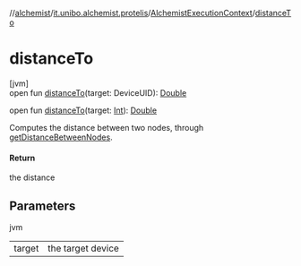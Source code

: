//[alchemist](../../../index.md)/[it.unibo.alchemist.protelis](../index.md)/[AlchemistExecutionContext](index.md)/[distanceTo](distance-to.md)

# distanceTo

[jvm]\
open fun [distanceTo](distance-to.md)(target: DeviceUID): [Double](https://kotlinlang.org/api/latest/jvm/stdlib/kotlin/-double/index.html)

open fun [distanceTo](distance-to.md)(target: [Int](https://kotlinlang.org/api/latest/jvm/stdlib/kotlin/-int/index.html)): [Double](https://kotlinlang.org/api/latest/jvm/stdlib/kotlin/-double/index.html)

Computes the distance between two nodes, through [getDistanceBetweenNodes](../../it.unibo.alchemist.model.interfaces/-environment/get-distance-between-nodes.md).

#### Return

the distance

## Parameters

jvm

| | |
|---|---|
| target | the target device |
